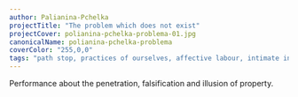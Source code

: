 ```yaml
---
author: Palianina-Pchelka
projectTitle: "The problem which does not exist"
projectCover: polianina-pchelka-problema-01.jpg
canonicalName: polianina-pchelka-problema
coverColor: "255,0,0"
tags: "path stop, practices of ourselves, affective labour, intimate interfaces, practice of small movements, terror of relationship"
---
```


Performance about the penetration, falsification and illusion of property.
